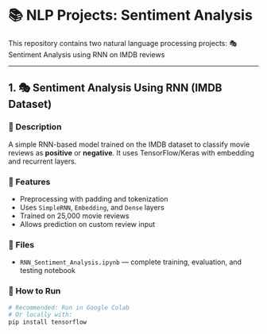 # 📚 NLP Projects: Sentiment Analysis 

This repository contains two natural language processing projects:
🎭 Sentiment Analysis using RNN on IMDB reviews  

---

## 1. 🎭 Sentiment Analysis Using RNN (IMDB Dataset)

### 🧠 Description
A simple RNN-based model trained on the IMDB dataset to classify movie reviews as **positive** or **negative**. It uses TensorFlow/Keras with embedding and recurrent layers.

### 🔨 Features
- Preprocessing with padding and tokenization
- Uses `SimpleRNN`, `Embedding`, and `Dense` layers
- Trained on 25,000 movie reviews
- Allows prediction on custom review input

### 📁 Files
- `RNN_Sentiment_Analysis.ipynb` — complete training, evaluation, and testing notebook

### 🚀 How to Run
```bash
# Recommended: Run in Google Colab
# Or locally with:
pip install tensorflow

